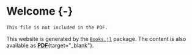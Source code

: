 # Welcome {-}

```{=comment}
This file is not included in the PDF.
```

This website is generated by the [`Books.jl`](https://huijzer.xyz/Books.jl/) package.
The content is also available as [**PDF**](/keynotes.pdf){target="_blank"}.
